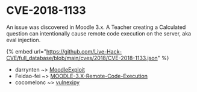 # CVE-2018-1133

An issue was discovered in Moodle 3.x. A Teacher creating a Calculated question can intentionally cause remote code execution on the server, aka eval injection.

{% embed url="https://github.com/Live-Hack-CVE/full_database/blob/main/cves/2018/CVE-2018-1133.json" %}


* darrynten ~> [MoodleExploit](https://www.alice-snow.ru/2018/database/cve-2018-1133/moodleexploit-darrynten)
* Feidao-fei ~> [MOODLE-3.X-Remote-Code-Execution](https://www.alice-snow.ru/2018/database/cve-2018-1133/moodle-3.x-remote-code-execution-feidao-fei)
* cocomelonc ~> [vulnexipy](https://www.alice-snow.ru/2018/database/cve-2018-1133/vulnexipy-cocomelonc)